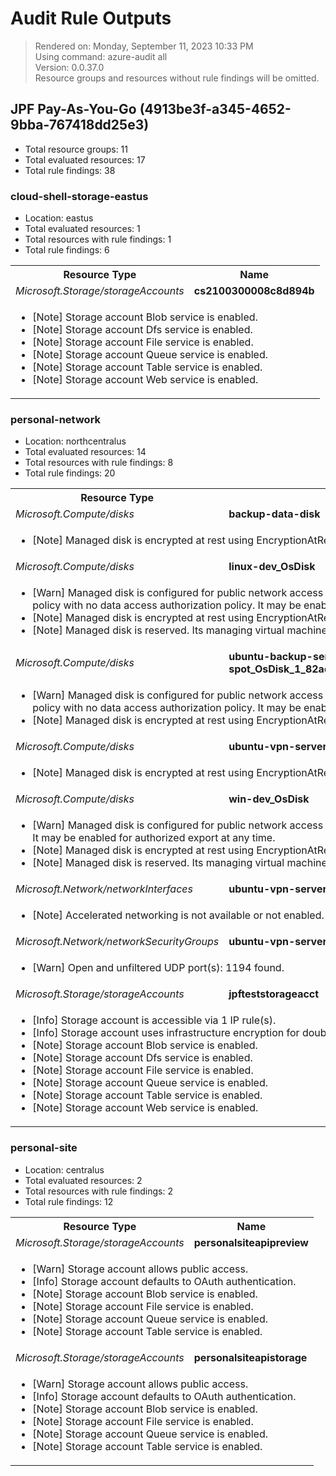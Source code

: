 # Audit Rule Outputs

> Rendered on: Monday, September 11, 2023 10:33 PM <br/>
> Using command: azure-audit all <br/>
> Version: 0.0.37.0 <br/>
> Resource groups and resources without rule findings will be omitted.

## JPF Pay-As-You-Go (4913be3f-a345-4652-9bba-767418dd25e3)

- Total resource groups: 11
- Total evaluated resources: 17
- Total rule findings: 38

### cloud-shell-storage-eastus

- Location: eastus
- Total evaluated resources: 1
- Total resources with rule findings: 1
- Total rule findings: 6

<table width="100%">
<tr>
<th>Resource Type</th>
<th>Name</th>
</tr>
<tr>
<td><em>Microsoft.Storage/storageAccounts</em></td>
<td><strong>cs2100300008c8d894b</strong></td>
</tr>
<tr><td colspan="2"><ul><li>[Note] Storage account Blob service is enabled.</li>
<li>[Note] Storage account Dfs service is enabled.</li>
<li>[Note] Storage account File service is enabled.</li>
<li>[Note] Storage account Queue service is enabled.</li>
<li>[Note] Storage account Table service is enabled.</li>
<li>[Note] Storage account Web service is enabled.</li>
</ul></td></tr>
</table>

### personal-network

- Location: northcentralus
- Total evaluated resources: 14
- Total resources with rule findings: 8
- Total rule findings: 20

<table width="100%">
<tr>
<th>Resource Type</th>
<th>Name</th>
</tr>
<tr>
<td><em>Microsoft.Compute/disks</em></td>
<td><strong>backup-data-disk</strong></td>
</tr>
<tr><td colspan="2"><ul><li>[Note] Managed disk is encrypted at rest using EncryptionAtRestWithPlatformKey.</li>
</ul></td></tr>
<tr>
<td><em>Microsoft.Compute/disks</em></td>
<td><strong>linux-dev_OsDisk</strong></td>
</tr>
<tr><td colspan="2"><ul><li>[Warn] Managed disk is configured for public network access and an allow all network access policy with no data access authorization policy. It may be enabled for export at anytime.</li>
<li>[Note] Managed disk is encrypted at rest using EncryptionAtRestWithPlatformKey.</li>
<li>[Note] Managed disk is reserved. Its managing virtual machine is currently deallocated.</li>
</ul></td></tr>
<tr>
<td><em>Microsoft.Compute/disks</em></td>
<td><strong>ubuntu-backup-server-spot_OsDisk_1_82ad58ea1b864609a678571faedee9b3</strong></td>
</tr>
<tr><td colspan="2"><ul><li>[Warn] Managed disk is configured for public network access and an allow all network access policy with no data access authorization policy. It may be enabled for export at anytime.</li>
<li>[Note] Managed disk is encrypted at rest using EncryptionAtRestWithPlatformKey.</li>
</ul></td></tr>
<tr>
<td><em>Microsoft.Compute/disks</em></td>
<td><strong>ubuntu-vpn-server-spot_OsDisk</strong></td>
</tr>
<tr><td colspan="2"><ul><li>[Note] Managed disk is encrypted at rest using EncryptionAtRestWithPlatformKey.</li>
</ul></td></tr>
<tr>
<td><em>Microsoft.Compute/disks</em></td>
<td><strong>win-dev_OsDisk</strong></td>
</tr>
<tr><td colspan="2"><ul><li>[Warn] Managed disk is configured for public network access using AAD authorization credentials. It may be enabled for authorized export at any time.</li>
<li>[Note] Managed disk is encrypted at rest using EncryptionAtRestWithPlatformKey.</li>
<li>[Note] Managed disk is reserved. Its managing virtual machine is currently deallocated.</li>
</ul></td></tr>
<tr>
<td><em>Microsoft.Network/networkInterfaces</em></td>
<td><strong>ubuntu-vpn-server-spot105</strong></td>
</tr>
<tr><td colspan="2"><ul><li>[Note] Accelerated networking is not available or not enabled.</li>
</ul></td></tr>
<tr>
<td><em>Microsoft.Network/networkSecurityGroups</em></td>
<td><strong>ubuntu-vpn-server-spot-nsg</strong></td>
</tr>
<tr><td colspan="2"><ul><li>[Warn] Open and unfiltered UDP port(s): 1194 found.</li>
</ul></td></tr>
<tr>
<td><em>Microsoft.Storage/storageAccounts</em></td>
<td><strong>jpfteststorageacct</strong></td>
</tr>
<tr><td colspan="2"><ul><li>[Info] Storage account is accessible via 1 IP rule(s).</li>
<li>[Info] Storage account uses infrastructure encryption for double encryption.</li>
<li>[Note] Storage account Blob service is enabled.</li>
<li>[Note] Storage account Dfs service is enabled.</li>
<li>[Note] Storage account File service is enabled.</li>
<li>[Note] Storage account Queue service is enabled.</li>
<li>[Note] Storage account Table service is enabled.</li>
<li>[Note] Storage account Web service is enabled.</li>
</ul></td></tr>
</table>

### personal-site

- Location: centralus
- Total evaluated resources: 2
- Total resources with rule findings: 2
- Total rule findings: 12

<table width="100%">
<tr>
<th>Resource Type</th>
<th>Name</th>
</tr>
<tr>
<td><em>Microsoft.Storage/storageAccounts</em></td>
<td><strong>personalsiteapipreview</strong></td>
</tr>
<tr><td colspan="2"><ul><li>[Warn] Storage account allows public access.</li>
<li>[Info] Storage account defaults to OAuth authentication.</li>
<li>[Note] Storage account Blob service is enabled.</li>
<li>[Note] Storage account File service is enabled.</li>
<li>[Note] Storage account Queue service is enabled.</li>
<li>[Note] Storage account Table service is enabled.</li>
</ul></td></tr>
<tr>
<td><em>Microsoft.Storage/storageAccounts</em></td>
<td><strong>personalsiteapistorage</strong></td>
</tr>
<tr><td colspan="2"><ul><li>[Warn] Storage account allows public access.</li>
<li>[Info] Storage account defaults to OAuth authentication.</li>
<li>[Note] Storage account Blob service is enabled.</li>
<li>[Note] Storage account File service is enabled.</li>
<li>[Note] Storage account Queue service is enabled.</li>
<li>[Note] Storage account Table service is enabled.</li>
</ul></td></tr>
</table>



